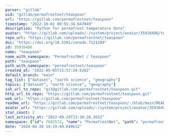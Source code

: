 ```yaml
---
parser: "gitlab"
uid: "gitlab/permafrostnet/teaspoon"
url: "https://gitlab.com/permafrostnet/teaspoon"
timestamp: "2022-10-02 00:55:34.647049"
description: "Python for permafrost temperature data"
avatar: "https://gitlab.com/uploads/-/system/project/avatar/35916406/teaspooncolor_p.png"
repo_url: "https://gitlab.com/permafrostnet/teaspoon"
doi: "https://doi.org/10.5281/zenodo.7121289"
id: 35916406
name: "teaspoon"
name_with_namespace: "PermafrostNet / teaspoon"
path: "teaspoon"
path_with_namespace: "permafrostnet/teaspoon"
created_at: "2022-05-05T15:57:20.628Z"
default_branch: "main"
tag_list: ["dataset", "earth science", "geography"]
topics: ["dataset", "earth science", "geography"]
ssh_url_to_repo: "git@gitlab.com:permafrostnet/teaspoon.git"
http_url_to_repo: "https://gitlab.com/permafrostnet/teaspoon.git"
web_url: "https://gitlab.com/permafrostnet/teaspoon"
readme_url: "https://gitlab.com/permafrostnet/teaspoon/-/blob/main/README.md"
avatar_url: "https://gitlab.com/uploads/-/system/project/avatar/35916406/teaspooncolor_p.png"
star_count: 2
last_activity_at: "2022-09-29T13:38:26.365Z"
namespace: {"id": 7682572, "name": "PermafrostNet", "path": "permafrostnet", "kind": "group", "full_path": "permafrostnet", "parent_id": null, "avatar_url": "/uploads/-/system/group/avatar/7682572/Permafrost_logo_4color_stack_crop.png", "web_url": "https://gitlab.com/groups/permafrostnet"}
date: "2024-04-20 14:19:49.640612"
---
```


